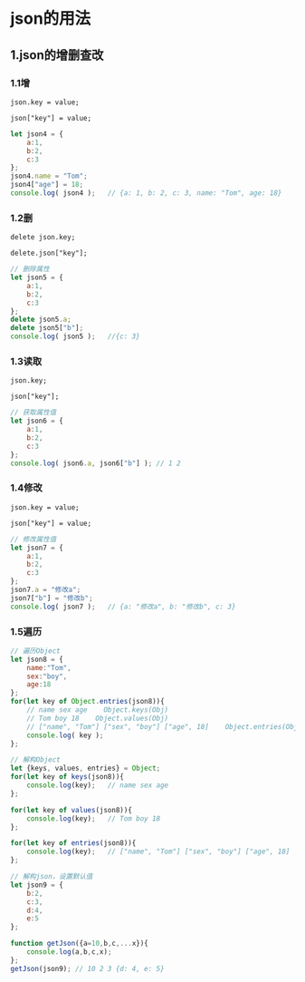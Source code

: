 # json的用法

## 1.json的增删查改

### 1.1增

`json.key = value;`

`json["key"] = value;`

```js
let json4 = {
    a:1,
    b:2,
    c:3
};
json4.name = "Tom";
json4["age"] = 18;
console.log( json4 );	// {a: 1, b: 2, c: 3, name: "Tom", age: 18}
```

### 1.2删

`delete json.key;`

`delete.json["key"];`

```js
// 删除属性
let json5 = {
    a:1,
    b:2,
    c:3
};
delete json5.a;
delete json5["b"];
console.log( json5 );   //{c: 3}
```

### 1.3读取

`json.key;`

`json["key"];`

```js
// 获取属性值
let json6 = {
    a:1,
    b:2,
    c:3
};
console.log( json6.a, json6["b"] );	// 1 2
```

### 1.4修改

`json.key = value;`

`json["key"] = value;`

```js
// 修改属性值
let json7 = {
    a:1,
    b:2,
    c:3
};
json7.a = "修改a";
json7["b"] = "修改b";
console.log( json7 );   // {a: "修改a", b: "修改b", c: 3}
```

### 1.5遍历

```js
// 遍历Object
let json8 = {
    name:"Tom",
    sex:"boy",
    age:18
};
for(let key of Object.entries(json8)){
    // name sex age    Object.keys(Obj)
    // Tom boy 18    Object.values(Obj)
    // ["name", "Tom"] ["sex", "boy"] ["age", 18]    Object.entries(Obj)
    console.log( key );
};

// 解构Object
let {keys, values, entries} = Object;
for(let key of keys(json8)){
    console.log(key);   // name sex age
};

for(let key of values(json8)){
    console.log(key);   // Tom boy 18
};

for(let key of entries(json8)){
    console.log(key);   // ["name", "Tom"] ["sex", "boy"] ["age", 18]
};

// 解构json，设置默认值
let json9 = {
    b:2,
    c:3,
    d:4,
    e:5
};

function getJson({a=10,b,c,...x}){
    console.log(a,b,c,x);
};
getJson(json9); // 10 2 3 {d: 4, e: 5}
```

